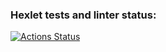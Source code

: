 ### Hexlet tests and linter status:
[![Actions Status](https://github.com/lawyer-arch/python-project-52/actions/workflows/hexlet-check.yml/badge.svg)](https://github.com/lawyer-arch/python-project-52/actions)
